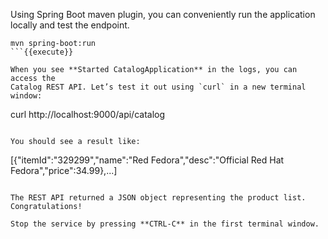 Using Spring Boot maven plugin, you can conveniently run the application locally and test the endpoint.

```
mvn spring-boot:run
```{{execute}}

When you see **Started CatalogApplication** in the logs, you can access the 
Catalog REST API. Let’s test it out using `curl` in a new terminal window:

```
curl http://localhost:9000/api/catalog
```{{execute T2}}

You should see a result like:

```
[{"itemId":"329299","name":"Red Fedora","desc":"Official Red Hat Fedora","price":34.99},...]
```

The REST API returned a JSON object representing the product list. Congratulations!

Stop the service by pressing **CTRL-C** in the first terminal window.
